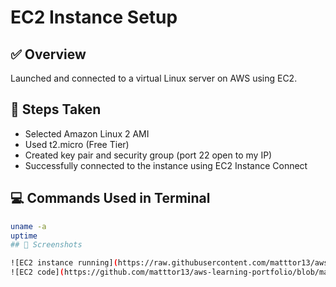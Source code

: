 # EC2 Instance Setup

## ✅ Overview
Launched and connected to a virtual Linux server on AWS using EC2.

## 🔧 Steps Taken
- Selected Amazon Linux 2 AMI
- Used t2.micro (Free Tier)
- Created key pair and security group (port 22 open to my IP)
- Successfully connected to the instance using EC2 Instance Connect

## 💻 Commands Used in Terminal
```bash
uname -a
uptime
## 📸 Screenshots

![EC2 instance running](https://raw.githubusercontent.com/matttor13/aws-learning-portfolio/main/EC2%20%20instance%20running%20.png)
![EC2 code](https://github.com/matttor13/aws-learning-portfolio/blob/main/EC2%20code.png?raw=true)
